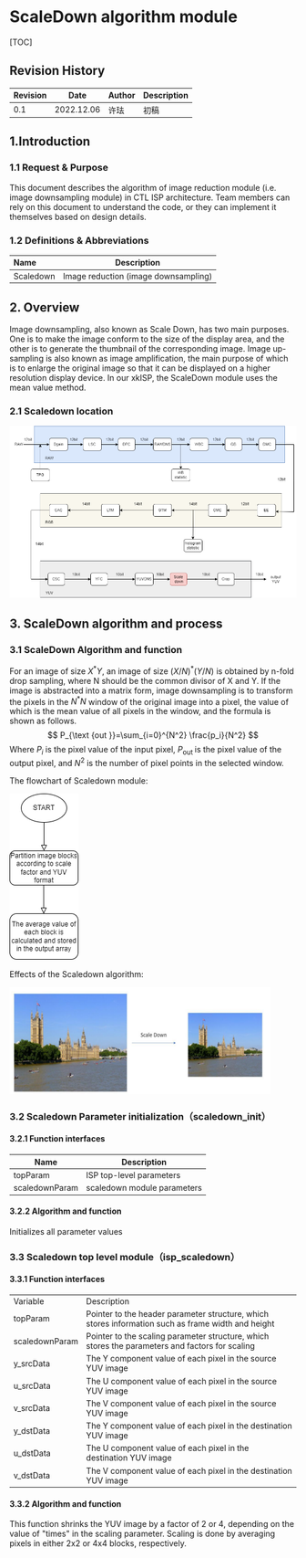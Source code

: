 # ScaleDown algorithm module

[TOC]

## Revision History

| Revision | Date | Author | Description |
| -------- | ---- | ------ | ----------- |
| 0.1  | 2022.12.06 | 许珐      | 初稿 |


## 1.Introduction

### 1.1 Request & Purpose

This document describes the algorithm of image reduction module (i.e. image downsampling module) in CTL ISP architecture. Team members can rely on this document to understand the code, or they can implement it themselves based on design details.

### 1.2 Definitions & Abbreviations

| Name      | Description                          |
| :-------- | ------------------------------------ |
| Scaledown | Image reduction (image downsampling) |

## 2. Overview 

Image downsampling, also known as Scale Down, has two main purposes. One is to make the image conform to the size of the display area, and the other is to generate the thumbnail of the corresponding image. Image up-sampling is also known as image amplification, the main purpose of which is to enlarge the original image so that it can be displayed on a higher resolution display device. In our xkISP, the ScaleDown module uses the mean value method.

### 2.1 Scaledown location

![](scaledown.drawio.png)

## 3. ScaleDown algorithm and process

### 3.1 ScaleDown Algorithm and function

For an image of size $X^* Y$, an image of size $(X/N)^* (Y/N)$ is obtained by n-fold drop sampling, where N should be the common divisor of X and Y. If the image is abstracted into a matrix form, image downsampling is to transform the pixels in the $N^* N$ window of the original image into a pixel, the value of which is the mean value of all pixels in the window, and the formula is shown as follows.
$$
P_{\text {out }}=\sum_{i=0}^{N^2} \frac{p_i}{N^2}
$$
Where $P_i$ is the pixel value of the input pixel, $P_{\text {out }}$ is the pixel value of the output pixel, and $N^2$ is the number of pixel points in the selected window.

The flowchart of Scaledown module:

![](Scaledown2.drawio.png)

Effects of the  Scaledown algorithm:

<img src="scaledown.png" style="zoom:50%;" />

### 3.2 Scaledown Parameter initialization（scaledown_init）

#### 3.2.1 Function interfaces

| Name           | Description                 |
| -------------- | --------------------------- |
| topParam       | ISP top-level parameters    |
| scaledownParam | scaledown module parameters |

#### 3.2.2 Algorithm and function

Initializes all parameter values

### 3.3 Scaledown top level module（isp_scaledown）

#### 3.3.1 Function interfaces

<table>    <tr>       <td>Variable</td>       <td>Description</td>    </tr>    <tr>       <td>topParam</td>       <td>Pointer to the header parameter structure, which stores information such as frame width and height</td>    </tr>    <tr>       <td>scaledownParam</td>       <td>Pointer to the scaling parameter structure, which stores the parameters and factors for scaling</td>    </tr>    <tr>       <td>y_srcData</td>       <td>The Y component value of each pixel in the source YUV image</td>    </tr>    <tr>       <td>u_srcData</td>       <td>The U component value of each pixel in the source YUV image</td>    </tr>    <tr>       <td>v_srcData</td>       <td>The V component value of each pixel in the source YUV image</td>    </tr>    <tr>       <td>y_dstData</td>       <td>The Y component value of each pixel in the destination YUV image</td>    </tr>    <tr>       <td>u_dstData</td>       <td>The U component value of each pixel in the destination YUV image</td>    </tr>    <tr>       <td>v_dstData</td>       <td>The V component value of each pixel in the destination YUV image</td>    </tr> </table>

#### 3.3.2 Algorithm and function

This function shrinks the YUV image by a factor of 2 or 4, depending on the value of "times" in the scaling parameter. Scaling is done by averaging pixels in either 2x2 or 4x4 blocks, respectively.
